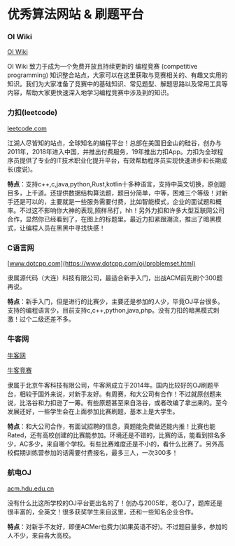 # 优秀算法网站 & 刷题平台

### OI Wiki

[OI Wiki](https://oi-wiki.org/)

OI Wiki 致力于成为一个免费开放且持续更新的 编程竞赛 (competitive programming) 知识整合站点，大家可以在这里获取与竞赛相关的、有趣又实用的知识。我们为大家准备了竞赛中的基础知识、常见题型、解题思路以及常用工具等内容，帮助大家更快速深入地学习编程竞赛中涉及到的知识。

### 力扣(leetcode)

[leetcode.com](https://leetcode.com/)

江湖人尽皆知的站点，全球知名的编程平台！总部在美国旧金山的硅谷，创办与2011年，2018年进入中国，并推出付费服务，19年推出力扣App。力扣为全球程序员提供了专业的IT技术职业化提升平台，有效帮助程序员实现快速进步和长期成长(度说)。

**特点**：支持c++,c,java,python,Rust,kotlin十多种语言，支持中英文切换，原创题目多，上千道。还提供数据结构算法题，题目分简单，中等，困难三个等级！对新手还是可以的，主要就是一些服务需要付费，比如智能模式，企业的面试题和概率。不过这不影响你大神的表现,照样吊打，hh！另外力扣和许多大型互联网公司合作，显然你已经看到了，在图上的标题里。最近力扣紧跟潮流，推出了暗黑模式，让编程人员在黑黑中寻找快感！

### C语言网

[www.dotcpp.com](https://www.dotcpp.com/oj/problemset.html)

隶属源代码（大连）科技有限公司，最适合新手入门，出战ACM前先刷个300题再说。

**特点**：新手入门，但是进行的比赛少，主要还是参加的人少，毕竟OJ平台很多。支持的编程语言少，目前支持c,c++,python,java,php。没有力扣的暗黑模式刺激！过个二级还差不多。

### 牛客网

[牛客网](https://www.nowcoder.com/)

[牛客竞赛](https://ac.nowcoder.com)

隶属于北京牛客科技有限公司，牛客网成立于2014年。国内比较好的OJ刷题平台，相较于国外来说，对新手友好。有周赛，和大公司有合作！不过就原创题来说，比洛谷和力扣逊了一筹。有些原题甚至来自洛谷，或者改编了拿出来的。至今发展还好，一些学生会在上面参加比赛刷题，基本上是大学生。

**特点**：和大公司合作，有面试招聘的信息，真题能免费做还能内推！比赛也能Rated，还有高校创建的比赛能参加。环境还是不错的，比赛的话，能看到排名多少，AC多少，来自哪个学校。有些比赛难度还是不小的，看什么比赛了。另外高校假期训练营参加的话需要付费报名，最多三人，一次300多！

### 航电OJ

[acm.hdu.edu.cn](http://acm.hdu.edu.cn/)

没有什么比这所学校的OJ平台更出名的了！创办与2005年，老OJ了，题库还是很丰富的，全英文！很多获奖学生来自这里，还和一些知名企业合作。

**特点**：对新手不友好，即便ACMer也费力(如果英语不好)。不过题目量多，参加的人不少，来自各大高校。

